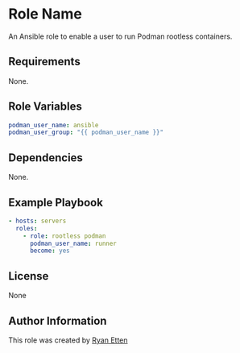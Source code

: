 Role Name
=========

An Ansible role to enable a user to run Podman rootless containers.

Requirements
------------

None.

Role Variables
--------------

```yaml
podman_user_name: ansible
podman_user_group: "{{ podman_user_name }}"
```

Dependencies
------------

None.

Example Playbook
----------------

```yaml
- hosts: servers
  roles:
    - role: rootless podman
      podman_user_name: runner
      become: yes
```

License
-------

None

Author Information
------------------

This role was created by [Ryan Etten](https://github.com/redhatryan)
